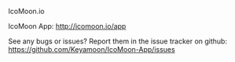 IcoMoon.io

IcoMoon App: http://icomoon.io/app

See any bugs or issues? Report them in the issue tracker on github: https://github.com/Keyamoon/IcoMoon-App/issues
